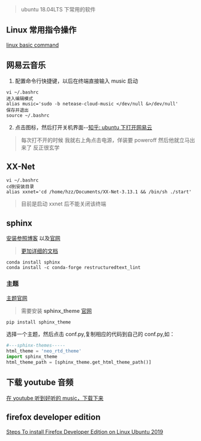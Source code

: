 > ubuntu 18.04LTS 下常用的软件

## Linux 常用指令操作

[linux basic command](linux-common-command.md)

## 网易云音乐

1. 配置命令行快捷键，以后在终端直接输入 music 启动

```
vi ~/.bashrc
进入编辑模式
alias music='sudo -b netease-cloud-music </dev/null &>/dev/null'
保存并退出
source ~/.bashrc
```

2. 点击图标，然后打开关机界面--[知乎: ubuntu 下打开网易云](https://www.zhihu.com/question/277330447)

> 每次打不开的时候
> 我就右上角点击电源，佯装要 poweroff
> 然后他就立马出来了
> 反正很玄学

## XX-Net

```
vi ~/.bashrc
cd到安装目录
alias xxnet='cd /home/hzz/Documents/XX-Net-3.13.1 && /bin/sh ./start'
```

> 目前是启动 xxnet 后不能关闭该终端

## sphinx

[安装参照博客](https://www.cnblogs.com/zhaojiedi1992/p/zhaojiedi_python_013_rst_spinx.html) 以及[官网](http://www.sphinx-doc.org/en/master/usage/quickstart.html)

> [更加详细的文档](https://docs.readthedocs.io/en/stable/intro/getting-started-with-sphinx.html#quick-start-video)

```
conda install sphinx
conda install -c conda-forge restructuredtext_lint
```

### 主题

[主题官网](https://sphinx-themes.org/)

> 需要安装 **sphinx_theme** [官网](https://pypi.org/project/sphinx-theme/)

```bash
pip install sphinx_theme
```

选择一个主题，然后点击 conf.py,复制相应的代码到自己的 conf.py,如：

```python
#---sphinx-themes-----
html_theme = 'neo_rtd_theme'
import sphinx_theme
html_theme_path = [sphinx_theme.get_html_theme_path()]
```

## 下载 youtube 音频

[在 youtube 听到好听的 music，下载下来](https://vubey.yt/)

## firefox developer edition

[Steps To install Firefox Developer Edition on Linux Ubuntu 2019](https://zillowtech.com/install-firefox-developer-edition-linux.html/)
